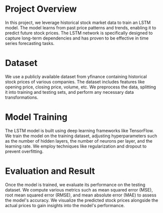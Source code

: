 # Project Overview 
In this project, we leverage historical stock market data to train an LSTM model. The model learns from past price patterns and trends, enabling it to predict future stock prices. The LSTM network is specifically designed to capture long-term dependencies and has proven to be effective in time series forecasting tasks.

# Dataset
We use a publicly available dataset from yfinance containing historical stock prices of various companies. The dataset includes features like opening price, closing price, volume, etc. We preprocess the data, splitting it into training and testing sets, and perform any necessary data transformations.

# Model Training
The LSTM model is built using deep learning frameworks like TensorFlow. We train the model on the training dataset, adjusting hyperparameters such as the number of hidden layers, the number of neurons per layer, and the learning rate. We employ techniques like regularization and dropout to prevent overfitting.

# Evaluation and Result
Once the model is trained, we evaluate its performance on the testing dataset. We compute various metrics such as mean squared error (MSE), root mean squared error (RMSE), and mean absolute error (MAE) to assess the model's accuracy. We visualize the predicted stock prices alongside the actual prices to gain insights into the model's performance.
